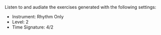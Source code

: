 Listen to and audiate the exercises generated with the following settings:

* Instrument: Rhythm Only
* Level: 2
* Time Signature: 4/2